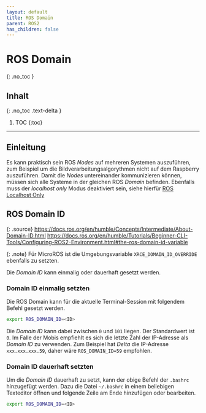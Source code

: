 ```yaml
---
layout: default
title: ROS Domain
parent: ROS2
has_children: false
---
```


# ROS Domain
{: .no_toc }

## Inhalt
{: .no_toc .text-delta }

1. TOC
{:toc}

---

## Einleitung

Es kann praktisch sein ROS *Nodes* auf mehreren Systemen auszuführen, zum Beispiel um die Bildverarbeitungsalgorythmen nicht auf dem Raspberry auszuführen. Damit die *Nodes* untereinander kommunizieren können, müssen sich alle Systeme in der gleichen ROS *Domain* befinden. Ebenfalls muss der *localhost only* Modus deaktiviert sein, siehe hierfür [ROS Localhost Only]({{site.url}}/ros2/localhost_only.html)

## ROS Domain ID

{: .source}
<https://docs.ros.org/en/humble/Concepts/Intermediate/About-Domain-ID.html>
<https://docs.ros.org/en/humble/Tutorials/Beginner-CLI-Tools/Configuring-ROS2-Environment.html#the-ros-domain-id-variable>

{: .note}
Für MicroROS ist die Umgebungsvariable `XRCE_DOMAIN_ID_OVERRIDE` ebenfalls zu setzten.

Die *Domain ID* kann einmalig oder dauerhaft gesetzt werden.

### Domain ID einmalig setzten

Die ROS Domain kann für die aktuelle Terminal-Session mit folgendem Befehl gesetzt werden.

```bash
export ROS_DOMAIN_ID=<ID>
```

Die *Domain ID* kann dabei zwischen `0` und `101` liegen. Der Standardwert ist `0`.
Im Falle der Mobis empfiehlt es sich die letzte Zahl der IP-Adresse als *Domain ID* zu verwenden. Zum Beispiel hat *Delta* die IP-Adresse `xxx.xxx.xxx.59`, daher wäre `ROS_DOMAIN_ID=59` empfohlen.

### Domain ID dauerhaft setzten

Um die *Domain ID* dauerhaft zu setzt, kann der obige Befehl der `.bashrc` hinzugefügt werden.
Dazu die Datei `~/.bashrc` in einem beliebigen Texteditor öffnen und folgende Zeile am Ende hinzufügen oder bearbeiten.

```bash
export ROS_DOMAIN_ID=<ID>
```
